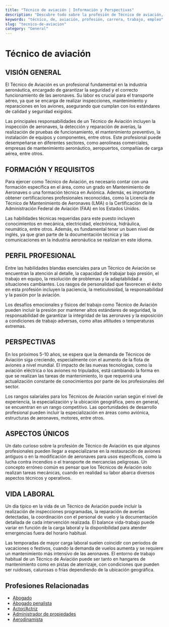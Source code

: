 ```yaml
---
title: "Técnico de aviación | Información y Perspectivas"
description: "Descubre todo sobre la profesión de Técnico de aviación, incluyendo responsabilidades, requisitos y oportunidades."
keywords: "técnico, de, aviación, profesión, carrera, trabajo, empleo"
slug: "tecnico-de-aviacion"
category: "General"
---
```


# Técnico de aviación

## VISIÓN GENERAL

El Técnico de Aviación es un profesional fundamental en la industria aeronáutica, encargado de garantizar la seguridad y el correcto funcionamiento de las aeronaves. Su labor es crucial para el transporte aéreo, ya que se encarga de realizar inspecciones, mantenimiento y reparaciones en los aviones, asegurando que cumplan con los estándares de calidad y seguridad exigidos.

Las principales responsabilidades de un Técnico de Aviación incluyen la inspección de aeronaves, la detección y reparación de averías, la realización de pruebas de funcionamiento, el mantenimiento preventivo, la instalación de equipos y componentes, entre otros. Este profesional puede desempeñarse en diferentes sectores, como aerolíneas comerciales, empresas de mantenimiento aeronáutico, aeropuertos, compañías de carga aérea, entre otros.

## FORMACIÓN Y REQUISITOS

Para ejercer como Técnico de Aviación, es necesario contar con una formación específica en el área, como un grado en Mantenimiento de Aeronaves o una formación técnica en Aviónica. Además, es importante obtener certificaciones profesionales reconocidas, como la Licencia de Técnico de Mantenimiento de Aeronaves (LMA) o la Certificación de la Administración Federal de Aviación (FAA) en los Estados Unidos.

Las habilidades técnicas requeridas para este puesto incluyen conocimientos en mecánica, electricidad, electrónica, hidráulica, neumática, entre otros. Además, es fundamental tener un buen nivel de inglés, ya que gran parte de la documentación técnica y las comunicaciones en la industria aeronáutica se realizan en este idioma.

## PERFIL PROFESIONAL

Entre las habilidades blandas esenciales para un Técnico de Aviación se encuentran la atención al detalle, la capacidad de trabajar bajo presión, el trabajo en equipo, la resolución de problemas y la adaptabilidad a situaciones cambiantes. Los rasgos de personalidad que favorecen el éxito en esta profesión incluyen la paciencia, la meticulosidad, la responsabilidad y la pasión por la aviación.

Los desafíos emocionales y físicos del trabajo como Técnico de Aviación pueden incluir la presión por mantener altos estándares de seguridad, la responsabilidad de garantizar la integridad de las aeronaves y la exposición a condiciones de trabajo adversas, como altas altitudes o temperaturas extremas.

## PERSPECTIVAS

En los próximos 5-10 años, se espera que la demanda de Técnicos de Aviación siga creciendo, especialmente con el aumento de la flota de aviones a nivel mundial. El impacto de las nuevas tecnologías, como la aviación eléctrica o los aviones no tripulados, está cambiando la forma en que se realizan las tareas de mantenimiento, lo que requerirá una actualización constante de conocimientos por parte de los profesionales del sector.

Los rangos salariales para los Técnicos de Aviación varían según el nivel de experiencia, la especialización y la ubicación geográfica, pero en general, se encuentran en un rango competitivo. Las oportunidades de desarrollo profesional pueden incluir la especialización en áreas como aviónica, estructuras de aeronaves, motores, entre otros.

## ASPECTOS ÚNICOS

Un dato curioso sobre la profesión de Técnico de Aviación es que algunos profesionales pueden llegar a especializarse en la restauración de aviones antiguos o en la modificación de aeronaves para usos específicos, como la lucha contra incendios o el transporte de mercancías peligrosas. Un concepto erróneo común es pensar que los Técnicos de Aviación solo realizan tareas mecánicas, cuando en realidad su labor abarca diversos aspectos técnicos y operativos.

## VIDA LABORAL

Un día típico en la vida de un Técnico de Aviación puede incluir la realización de inspecciones programadas, la reparación de averías detectadas, la coordinación con el personal de vuelo y la documentación detallada de cada intervención realizada. El balance vida-trabajo puede variar en función de la carga laboral y la disponibilidad para atender emergencias fuera del horario habitual.

Las temporadas de mayor carga laboral suelen coincidir con periodos de vacaciones o festivos, cuando la demanda de vuelos aumenta y se requiere un mantenimiento más intensivo de las aeronaves. El entorno de trabajo habitual de un Técnico de Aviación puede ser tanto en hangares de mantenimiento como en pistas de aterrizaje, con condiciones que pueden ser ruidosas, calurosas o frías dependiendo de la ubicación geográfica.
## Profesiones Relacionadas

- [Abogado](/profesiones/abogado/)
- [Abogado penalista](/profesiones/abogado-penalista/)
- [Actor/Actriz](/profesiones/actor-actriz/)
- [Administrador de propiedades](/profesiones/administrador-de-propiedades/)
- [Aerodinamista](/profesiones/aerodinamista/)

